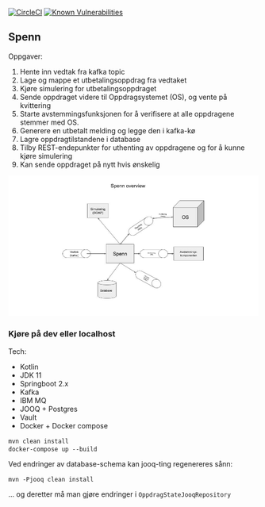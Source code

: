 [![CircleCI](https://circleci.com/gh/navikt/helse-spenn/tree/master.svg?style=svg)](https://circleci.com/gh/navikt/helse-spenn/tree/master)
[![Known Vulnerabilities](https://snyk.io/test/github/navikt/helse-spenn/badge.svg)](https://snyk.io/test/github/navikt/helse-spenn)

## Spenn 

Oppgaver:
1. Hente inn vedtak fra kafka topic
2. Lage og mappe et utbetalingsoppdrag fra vedtaket
3. Kjøre simulering for utbetalingsoppdraget
4. Sende oppdraget videre til Oppdragsystemet (OS), og vente på kvittering
5. Starte avstemmingsfunksjonen for å verifisere at alle oppdragene stemmer med OS.
6. Generere en utbetalt melding og legge den i kafka-kø
7. Lagre oppdragtilstandene i database
8. Tilby REST-endepunkter for uthenting av oppdragene og for å kunne kjøre simulering 
9. Kan sende oppdraget på nytt hvis ønskelig

![Spenn overview](docs/spenn-overview.jpg "Overview")

### Kjøre på dev eller localhost

Tech:
  * Kotlin
  * JDK 11
  * Springboot 2.x
  * Kafka
  * IBM MQ
  * JOOQ + Postgres 
  * Vault
  * Docker + Docker compose

```
mvn clean install
docker-compose up --build 
```

Ved endringer av database-schema kan jooq-ting regenereres sånn:

```
mvn -Pjooq clean install
```

... og deretter må man gjøre endringer i `OppdragStateJooqRepository`
